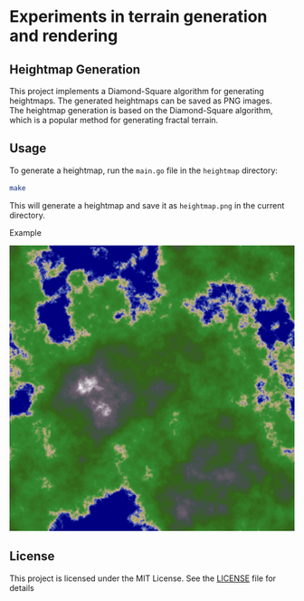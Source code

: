 # Experiments in terrain generation and rendering

## Heightmap Generation

This project implements a Diamond-Square algorithm for generating heightmaps. The generated heightmaps can be saved as PNG images.  
The heightmap generation is based on the Diamond-Square algorithm, which is a popular method for generating fractal terrain.

## Usage

To generate a heightmap, run the `main.go` file in the `heightmap` directory:

```bash
make
```

This will generate a heightmap and save it as `heightmap.png` in the current directory.

Example

![Heightmap Example](images/heightmap.png)

## License

This project is licensed under the MIT License. See the [LICENSE](LICENSE) file for details
